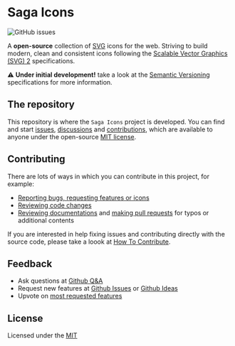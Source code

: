 # Saga Icons

![GitHub issues](https://img.shields.io/github/issues/santosned/saga-icons?style=flat&colorA=black&colorB=black)

A **open-source** collection of [SVG](https://developer.mozilla.org/en-US/docs/Web/SVG) icons for the web. Striving to build modern, clean and consistent icons following the [Scalable Vector Graphics (SVG) 2](https://www.w3.org/TR/SVG/) specifications.

⚠️ **Under initial development!** take a look at the [Semantic Versioning](https://semver.org/) specifications for more information.

## The repository

This repository is where the `Saga Icons` project is developed. You can find and start [issues](https://github.com/santosned/saga-icons/issues), [discussions](https://github.com/santosned/saga-icons/discussions) and [contributions](https://github.com/santosned/saga-icons/pulls), which are available to anyone under the open-source [MIT license](LICENSE.txt).

## Contributing

There are lots of ways in which you can contribute in this project, for example:

- [Reporting bugs, requesting features or icons](https://github.com/santosned/saga-icons/issues)
- [Reviewing code changes](https://github.com/santosned/saga-icons/pulls)
- [Reviewing documentations](/docs/) and [making pull requests](https://github.com/santosned/saga-icons/pulls) for typos or additional contents

If you are interested in help fixing issues and contributing directly with the source code, please take a loook at [How To Contribute](CONTRIBUTING.md).

## Feedback

- Ask questions at [Github Q&A](https://github.com/santosned/saga-icons/discussions/categories/q-a)
- Request new features at [Github Issues](https://github.com/santosned/saga-icons/issues) or [Github Ideas](https://github.com/santosned/saga-icons/discussions/categories/ideas)
- Upvote on [most requested features](https://github.com/santosned/saga-icons/issues?q=is%3Aissue+is%3Aopen+sort%3Areactions-%2B1-desc)

## License

Licensed under the [MIT](LICENSE.txt)
